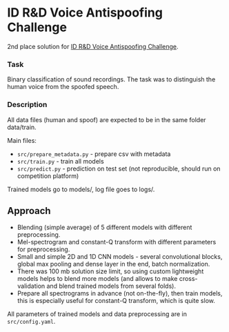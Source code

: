 # ID R&D Voice Antispoofing Challenge

2nd place solution for [ID R&D Voice Antispoofing Challenge](https://boosters.pro/championship/idrnd_antispoof/overview).

### Task

Binary classification of sound recordings. The task was to distinguish the human voice from the spoofed speech.

### Description

All data files (human and spoof) are expected to be in the same folder data/train.

Main files:
- `src/prepare_metadata.py` - prepare csv with metadata
- `src/train.py` - train all models
- `src/predict.py` - prediction on test set (not reproducible, should run on competition platform)

Trained models go to models/, log file goes to logs/.

## Approach

- Blending (simple average) of 5 different models with different preprocessing.
- Mel-spectrogram and constant-Q transform with different parameters for preprocessing.
- Small and simple 2D and 1D CNN models - several convolutional blocks, global max pooling and dense layer in the end, batch normalization.
- There was 100 mb solution size limit, so using custom lightweight models helps to blend more models (and allows to make cross-validation and blend trained models from several folds).
- Prepare all spectrograms in advance (not on-the-fly), then train models, this is especially useful for constant-Q transform, which is quite slow.

All parameters of trained models and data preprocessing are in `src/config.yaml`.
